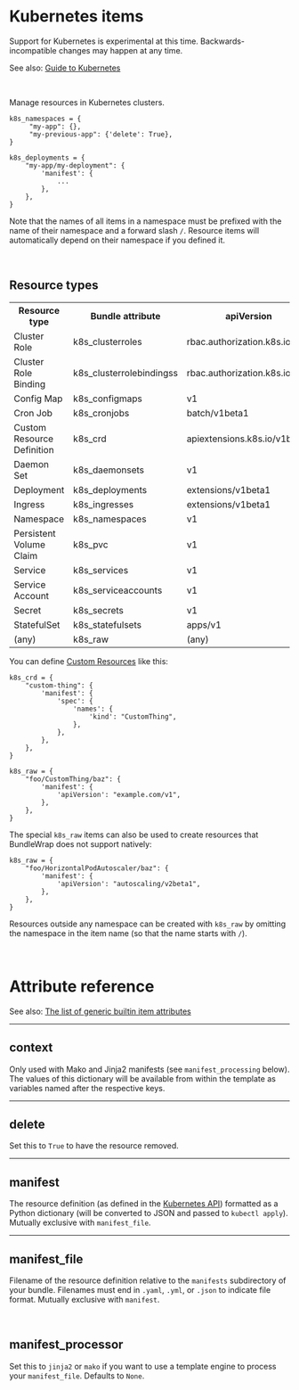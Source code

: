# Kubernetes items

<div class="alert alert-warning">Support for Kubernetes is experimental at this time. Backwards-incompatible changes may happen at any time.</div>

See also: [Guide to Kubernetes](../guide/kubernetes.md)

<br>

Manage resources in Kubernetes clusters.

    k8s_namespaces = {
         "my-app": {},
         "my-previous-app": {'delete': True},
    }

    k8s_deployments = {
        "my-app/my-deployment": {
            'manifest': {
                ...
            },
        },
    }

Note that the names of all items in a namespace must be prefixed with the name of their namespace and a forward slash `/`. Resource items will automatically depend on their namespace if you defined it.

<br>

## Resource types

<table>
<tr><th>Resource type</th><th>Bundle attribute</th><th>apiVersion</th></tr>
<tr><td>Cluster Role</td><td>k8s_clusterroles</td><td>rbac.authorization.k8s.io/v1</td></tr>
<tr><td>Cluster Role Binding</td><td>k8s_clusterrolebindingss</td><td>rbac.authorization.k8s.io/v1</td></tr>
<tr><td>Config Map</td><td>k8s_configmaps</td><td>v1</td></tr>
<tr><td>Cron Job</td><td>k8s_cronjobs</td><td>batch/v1beta1</td></tr>
<tr><td>Custom Resource Definition</td><td>k8s_crd</td><td>apiextensions.k8s.io/v1beta1</td></tr>
<tr><td>Daemon Set</td><td>k8s_daemonsets</td><td>v1</td></tr>
<tr><td>Deployment</td><td>k8s_deployments</td><td>extensions/v1beta1</td></tr>
<tr><td>Ingress</td><td>k8s_ingresses</td><td>extensions/v1beta1</td></tr>
<tr><td>Namespace</td><td>k8s_namespaces</td><td>v1</td></tr>
<tr><td>Persistent Volume Claim</td><td>k8s_pvc</td><td>v1</td></tr>
<tr><td>Service</td><td>k8s_services</td><td>v1</td></tr>
<tr><td>Service Account</td><td>k8s_serviceaccounts</td><td>v1</td></tr>
<tr><td>Secret</td><td>k8s_secrets</td><td>v1</td></tr>
<tr><td>StatefulSet</td><td>k8s_statefulsets</td><td>apps/v1</td></tr>
<tr><td>(any)</td><td>k8s_raw</td><td>(any)</td></tr>
</table>

You can define [Custom Resources](https://kubernetes.io/docs/concepts/api-extension/custom-resources/) like this:

    k8s_crd = {
        "custom-thing": {
            'manifest': {
                'spec': {
                    'names': {
                        'kind': "CustomThing",
                    },
                },
            },
        },
    }

    k8s_raw = {
        "foo/CustomThing/baz": {
            'manifest': {
                'apiVersion': "example.com/v1",
            },
        },
    }

The special `k8s_raw` items can also be used to create resources that BundleWrap does not support natively:

    k8s_raw = {
        "foo/HorizontalPodAutoscaler/baz": {
            'manifest': {
                'apiVersion': "autoscaling/v2beta1",
            },
        },
    }

Resources outside any namespace can be created with `k8s_raw` by omitting the namespace in the item name (so that the name starts with `/`).

<br>

# Attribute reference

See also: [The list of generic builtin item attributes](../repo/items.py.md#builtin-item-attributes)

<hr>

## context

Only used with Mako and Jinja2 manifests (see `manifest_processing` below). The values of this dictionary will be available from within the template as variables named after the respective keys.

<hr>

## delete

Set this to `True` to have the resource removed.

<hr>

## manifest

The resource definition (as defined in the [Kubernetes API](https://kubernetes.io/docs/reference/)) formatted as a Python dictionary (will be converted to JSON and passed to `kubectl apply`). Mutually exclusive with `manifest_file`.

<hr>

## manifest_file

Filename of the resource definition relative to the `manifests` subdirectory of your bundle. Filenames must end in `.yaml`, `.yml`, or `.json` to indicate file format. Mutually exclusive with `manifest`.

<br>

## manifest_processor

Set this to `jinja2` or `mako` if you want to use a template engine to process your `manifest_file`. Defaults to `None`.
